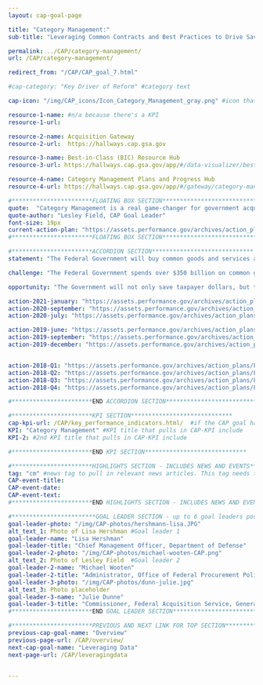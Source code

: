 ```yaml
---
layout: cap-goal-page

title: "Category Management:"
sub-title: "Leveraging Common Contracts and Best Practices to Drive Savings and Efficiencies" #page title

permalink: ../CAP/category-management/
url: /CAP/category-management/

redirect_from: "/CAP/CAP_goal_7.html"

#cap-category: "Key Driver of Reform" #category text

cap-icon: "/img/CAP_icons/Icon_Category_Management_gray.png" #icon that appears next to title

resource-1-name: #n/a because there's a KPI
resource-1-url:

resource-2-name: Acquisition Gateway
resource-2-url:  https://hallways.cap.gsa.gov

resource-3-name: Best-in-Class (BIC) Resource Hub
resource-3-url: https://hallways.cap.gsa.gov/app/#/data-visualizer/best-class-research-tool

resource-4-name: Category Management Plans and Progress Hub
resource-4-url: https://hallways.cap.gsa.gov/app/#/gateway/category-management/6512/category-plans-and-progress-hub

#***********************FLOATING BOX SECTION*****************************
quote:  "Category Management is a real game-changer for government acquisition, and it's an exciting time to be a part of this effort." #appears in the gray text box
quote-author: "Lesley Field, CAP Goal Leader"
font-size: 19px
current-action-plan: "https://assets.performance.gov/archives/action_plans/jan_2021_Category_Management.pdf"
#***********************FLOATING BOX SECTION*****************************

#***********************ACCORDION SECTION*****************************
statement: "The Federal Government will buy common goods and services as an enterprise to eliminate redundancies, increase efficiency, and deliver more value and savings from the government’s acquisition programs. By the end of FY 2020, the Government will have achieved $40 billion in savings for taxpayers in five years by applying category management principles—or smart decision-making where agencies buy the same kinds of goods and services through best-value contract solutions—to 60% of common spend. The Government also will reduce duplicative contracts by 50,000, potentially reducing administrative costs by hundreds of millions of dollars. In addition, by the end of FY 2025, 75% of common spend will be through managed solutions while continuing to meet small business objectives. " #first accordion text

challenge: "The Federal Government spends over $350 billion on common goods and services each year. However, agencies buy in a fragmented manner and taxpayers often do not get the benefit of the Government’s position as the largest buyer in the world. Hundreds - and in some cases thousands – of duplicative contracts are awarded to the same vendors for similar requirements. This fragmentation leads agencies to pay significantly different prices – sometimes varying by over 300% – for the same items. " #second accordion text

opportunity: "The Government will not only save taxpayer dollars, but this effort also will improve mission outcomes. For example, this will allow our law enforcement personnel to have easier access to equipment, such as ammunition and body armor, to ensure their safety; medical professionals can order medical supplies through electronic catalogues to save time and focus more on patients; and agencies can buy standardized computers to reduce cyber risk by having greater control over infrastructure and access points.  " #third accordion text

action-2021-january: "https://assets.performance.gov/archives/action_plans/jan_2021_Category_Management.pdf"
action-2020-september: "https://assets.performance.gov/archives/action_plans/september_2020_Category_Management.pdf"
action-2020-july: "https://assets.performance.gov/archives/action_plans/july_2020_Category_Management.pdf"

action-2019-june: "https://assets.performance.gov/archives/action_plans/june_2019_Category_Management.pdf"
action-2019-september: "https://assets.performance.gov/archives/action_plans/sept_2019_Category_Management.pdf"
action-2019-december: "https://assets.performance.gov/archives/action_plans/dec_2019_Category_Management.pdf"


action-2018-Q1: "https://assets.performance.gov/archives/action_plans/FY2018_Q1_Category_Management.pdf"
action-2018-Q2: "https://assets.performance.gov/archives/action_plans/FY2018_Q2_Category_Management.pdf"
action-2018-Q3: "https://assets.performance.gov/archives/action_plans/FY2018_Q3_Category_Management.pdf"
action-2018-Q4: "https://assets.performance.gov/archives/action_plans/FY2018_Q4_Category_Management.pdf"

#***********************END ACCORDION SECTION*****************************

#***********************KPI SECTION*****************************
cap-kpi-url: /CAP/key_performance_indicators.html/  #if the CAP goal has a KPI, it will appear as a button under the title. The button links to the KPI accordion section
KPI: "Category Management" #KPI title that pulls in CAP-KPI include
KPI-2: #2nd KPI title that pulls in CAP-KPI include

#***********************END KPI SECTION*****************************

#***********************HIGHLIGHTS SECTION - INCLUDES NEWS AND EVENTS*****************************
tag: "cm" #news tag to pull in relevant news articles. This tag needs to be included in the "post" front matter
CAP-event-title:
CAP-event-date:
CAP-event-text:
#***********************END HIGHLIGHTS SECTION - INCLUDES NEWS AND EVENTS*****************************

#************************GOAL LEADER SECTION - up to 6 goal leaders possible by creating up to 6 sections below***************************
goal-leader-photo: "/img/CAP-photos/hershmann-lisa.JPG"
alt_text_1: Photo of Lisa Hershman #Goal leader 1
goal-leader-name: "Lisa Hershman"
goal-leader-title: "Chief Management Officer, Department of Defense"
goal-leader-2-photo: "/img/CAP-photos/michael-wooten-CAP.png"
alt_text_2: Photo of Lesley Field  #Goal leader 2
goal-leader-2-name: "Michael Wooten"
goal-leader-2-title: "Administrator, Office of Federal Procurement Policy, OMB"
goal-leader-3-photo: "/img/CAP-photos/dunn-julie.jpg"
alt_text_3: Photo placeholder
goal-leader-3-name: "Julie Dunne"
goal-leader-3-title: "Commissioner, Federal Acquisition Service, General Services Administration"
#***********************END GOAL LEADER SECTION*****************************8

#***********************PREVIOUS AND NEXT LINK FOR TOP SECTION*****************************8
previous-cap-goal-name: "Overview"
previous-page-url: /CAP/overview/
next-cap-goal-name: "Leveraging Data"
next-page-url: /CAP/leveragingdata


---  
```

